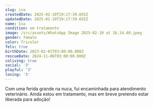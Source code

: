 ```yaml
---
slug: isa
createdDate: 2025-02-10T19:17:39.655Z
updatedDate: 2025-02-10T19:17:39.655Z
name: Isa
condition: em tratamento
image: /src/assets/WhatsApp Image 2025-02-10 at 16.14.40.jpeg
gender: female
color: Tricolor
felv: true
birthDate: 2023-02-01T03:00:00.000Z
rescueDate: 2024-11-06T03:00:00.000Z
coliving: true
social: '3'
playful: '3'
loving: '3'
---
```


Com uma ferida grande na nuca, fui encaminhada para atendimento veterinário. Ainda estou em tratamento, mas em breve pretendo estar liberada para adoção!

